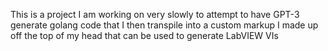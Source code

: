 This is a project I am working on very slowly to attempt to have GPT-3 generate golang code that I then transpile into a custom markup I made up off the top of my head that can be used to generate LabVIEW VIs